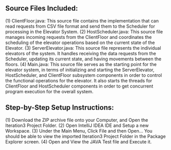 ## Source Files Included:

(1) ClientFloor.java: This source file contains the implementation that can read requests from CSV file format and send them to the Scheduler for processing in the Elevator System.
(2) HostScheduler.java: This source file manages incoming requests from the ClientFloor and coordinates the scheduling of the elevator operations based on the current state of the Elevator.
(3) ServerElevator.java: This source file represents the individual elevators of the system. It handles receiving the data requests from the Scheduler, updating its current state, and having movements between the floors.
(4) Main.java: This source file serves as the starting point for the elevator system, in terms of initializing and starting the ServerElevator, HostScheduler, and ClientFloor subsystem components in order to control the functional 
operations for the elevator. It also starts the threads for ClientFloor and HostScheduler components in order to get concurrent program execution for the overall system.

## Step-by-Step Setup Instructions:

(1) Download the ZIP archive file onto your Computer, and Open the Iteration3 Project Folder. 
(2) Open IntelliJ IDEA IDE and Setup a new Workspace. 
(3) Under the Main Menu, Click File and then Open… You should be able to view the imported Iteration3 Project Folder in the Package Explorer screen.
(4) Open and View the JAVA Test file and Execute it.
